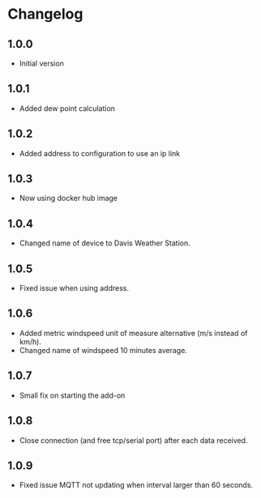 # Changelog

## 1.0.0

- Initial version

## 1.0.1

- Added dew point calculation

## 1.0.2

- Added address to configuration to use an ip link

## 1.0.3

- Now using docker hub image

## 1.0.4

- Changed name of device to Davis Weather Station.

## 1.0.5

- Fixed issue when using address.

## 1.0.6

- Added metric windspeed unit of measure alternative (m/s instead of km/h).
- Changed name of windspeed 10 minutes average.

## 1.0.7

- Small fix on starting the add-on

## 1.0.8

- Close connection (and free tcp/serial port) after each data received.

## 1.0.9

- Fixed issue MQTT not updating when interval larger than 60 seconds.
